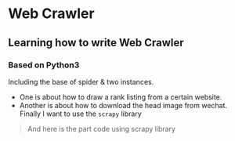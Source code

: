 # Web Crawler
## Learning how to write Web Crawler
### Based on Python3
Including the base of spider & two instances. <br>
* One is about how to draw a rank listing from a certain website.
* Another is about how to download the head image from wechat. <br>
    Finally I want to use the `scrapy` library
>And here is the part code using scrapy library
